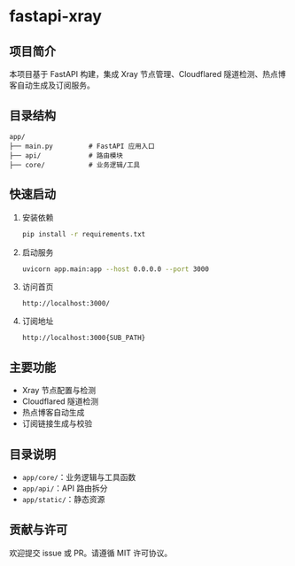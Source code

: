 # fastapi-xray

## 项目简介
本项目基于 FastAPI 构建，集成 Xray 节点管理、Cloudflared 隧道检测、热点博客自动生成及订阅服务。

## 目录结构
```
app/
├── main.py         # FastAPI 应用入口
├── api/            # 路由模块
├── core/           # 业务逻辑/工具
```

## 快速启动

1. 安装依赖
   ```bash
   pip install -r requirements.txt
   ```

2. 启动服务
   ```bash
   uvicorn app.main:app --host 0.0.0.0 --port 3000
   ```

3. 访问首页
   ```
   http://localhost:3000/
   ```

4. 订阅地址
   ```
   http://localhost:3000{SUB_PATH}
   ```

## 主要功能
- Xray 节点配置与检测
- Cloudflared 隧道检测
- 热点博客自动生成
- 订阅链接生成与校验

## 目录说明
- `app/core/`：业务逻辑与工具函数
- `app/api/`：API 路由拆分
- `app/static/`：静态资源

## 贡献与许可
欢迎提交 issue 或 PR。请遵循 MIT 许可协议。
